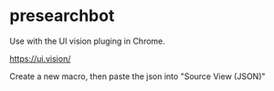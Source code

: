 # presearchbot

Use with the UI vision pluging in Chrome.

https://ui.vision/

Create a new macro, then paste the json into "Source View (JSON)"
